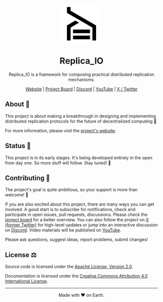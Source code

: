 <div align="center">
    <img src="doc/img/logo.png" alt="Logo" />
    <h1>Replica_IO</h1>
    <p>
        Replica_IO is a framework for composing practical 
        distributed replication mechanisms.
    </p>
    <p>
        <a href="https://replica-io.dev/" target="_blank">Website</a> |
        <a href="https://github.com/orgs/replica-io/projects/1">Project Board</a> |
        <a href="https://discord.gg/CzPfN75URD">Discord</a> |
        <a href="https://www.youtube.com/@Replica_IO">YouTube</a> |
        <a href="https://x.com/Replica_IO">X / Twitter</a>
    </p>
</div>

## About 👀

This project is about making a breakthrough in designing and
implementing distributed replication protocols for the future of
decentralized computing 🚀

For more information, please visit the [project's
website](https://replica-io.dev/).

## Status 🌱

This project is in its early stages. It's being developed entirely in
the open from day one. So more stuff will follow. Stay tuned! 📡

## Contributing 🙏

The project's goal is quite ambitious, so your support is more than
welcome! 🤗

If you are also excited about this project, there are many ways you
can get involved. A good start is to subscribe for notifications,
check and participate in open issues, pull requests, discussions.
Please check the [project board][project-board] for a better overview.
You can also follow the project on [X (former Twitter)][x-replica-io]
for high-level updates or jump into an interactive discussion on
[Discord][discord-replica-io]. Video materials will be published on
[YouTube][youtube-replica-io].

Please ask questions, suggest ideas, report problems, submit changes!

[project-board]: https://github.com/orgs/replica-io/projects/1
[x-replica-io]: https://x.com/Replica_IO
[discord-replica-io]: https://discord.gg/CzPfN75URD
[youtube-replica-io]: https://www.youtube.com/@Replica_IO

## License ⚖️

Source code is licensed under the [Apache License, Version
2.0](LICENSE).

Documentation is licensed under the [Creative Commons Attribution 4.0
International License][cc-40].

[cc-40]: http://creativecommons.org/licenses/by/4.0/

---

<div align="center">
    Made with ❤️ on Earth.
</div>
